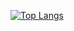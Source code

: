 

[![Top Langs](https://github-readme-stats.vercel.app/api/top-langs/?username=Hercules11&theme=material-palenight&hide=Jupyter&layout=compact)](https://github.com/anuraghazra/github-readme-stats)
